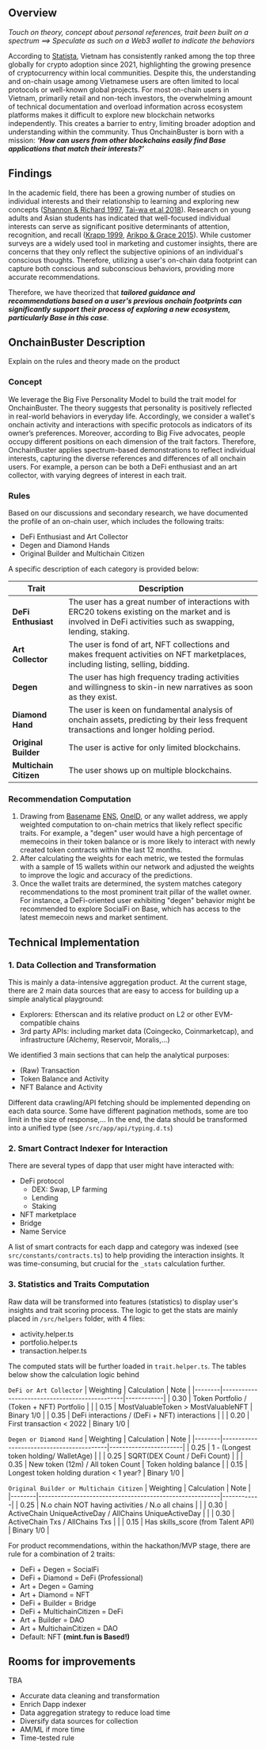 ## Overview

_Touch on theory, concept about personal references, trait been built on a spectrum ==> Speculate as such on a Web3 wallet to indicate the behaviors_

According to [Statista](https://www.statista.com/topics/9088/cryptocurrencies-in-vietnam/#topicOverview), Vietnam has consistently ranked among the top three globally for crypto adoption since 2021, highlighting the growing presence of cryptocurrency within local communities. Despite this, the understanding and on-chain usage among Vietnamese users are often limited to local protocols or well-known global projects.
For most on-chain users in Vietnam, primarily retail and non-tech investors, the overwhelming amount of technical documentation and overload information across ecosystem platforms makes it difficult to explore new blockchain networks independently. This creates a barrier to entry, limiting broader adoption and understanding within the community.
Thus OnchainBuster is born with a mission: **_‘How can users from other blockchains easily find Base applications that match their interests?’_**

## Findings

In the academic field, there has been a growing number of studies on individual interests and their relationship to learning and exploring new concepts ([Shannon & Richard 1997](https://citeseerx.ist.psu.edu/document?repid=rep1&type=pdf&doi=9b479da552270759001211c073aedb9d193475f2), [Tai-wa et.al 2018](https://link.springer.com/article/10.1007/s40692-018-0122-0)). Research on young adults and Asian students has indicated that well-focused individual interests can serve as significant positive determinants of attention, recognition, and recall ([Krapp 1999](https://www.researchgate.net/profile/Andreas-Krapp-2/publication/233896476_Interest_learning_and_development/links/57d90dc508ae601b39b0a8df/Interest-learning-and-development.pdf), [Arikpo & Grace 2015](https://files.eric.ed.gov/fulltext/EJ1079106.pdf)).
While customer surveys are a widely used tool in marketing and customer insights, there are concerns that they only reflect the subjective opinions of an individual's conscious thoughts. Therefore, utilizing a user's on-chain data footprint can capture both conscious and subconscious behaviors, providing more accurate recommendations.

Therefore, we have theorized that **_tailored guidance and recommendations based on a user's previous onchain footprints can significantly support their process of exploring a new ecosystem, particularly Base in this case_**.

## OnchainBuster Description

Explain on the rules and theory made on the product

### Concept

We leverage the Big Five Personality Model to build the trait model for OnchainBuster. The theory suggests that personality is positively reflected in real-world behaviors in everyday life. Accordingly, we consider a wallet's onchain activity and interactions with specific protocols as indicators of its owner’s preferences. Moreover, according to Big Five advocates, people occupy different positions on each dimension of the trait factors. Therefore, OnchainBuster applies spectrum-based demonstrations to reflect individual interests, capturing the diverse references and differences of all onchain users. For example, a person can be both a DeFi enthusiast and an art collector, with varying degrees of interest in each trait.

### Rules

Based on our discussions and secondary research, we have documented the profile of an on-chain user, which includes the following traits:

- DeFi Enthusiast and Art Collector
- Degen and Diamond Hands
- Original Builder and Multichain Citizen

A specific description of each category is provided below:

| **Trait**              | **Description**                                                                                                                                             |
| ---------------------- | ----------------------------------------------------------------------------------------------------------------------------------------------------------- |
| **DeFi Enthusiast**    | The user has a great number of interactions with ERC20 tokens existing on the market and is involved in DeFi activities such as swapping, lending, staking. |
| **Art Collector**      | The user is fond of art, NFT collections and makes frequent activities on NFT marketplaces, including listing, selling, bidding.                            |
| **Degen**              | The user has high frequency trading activities and willingness to skin-in new narratives as soon as they exist.                                             |
| **Diamond Hand**       | The user is keen on fundamental analysis of onchain assets, predicting by their less frequent transactions and longer holding period.                       |
| **Original Builder**   | The user is active for only limited blockchains.                                                                                                            |
| **Multichain Citizen** | The user shows up on multiple blockchains.                                                                                                                  |

### Recommendation Computation

1. Drawing from [Basename](https://www.base.org/names) [ENS](https://ens.domains/), [OneID](https://www.oneid.xyz/), or any wallet address, we apply weighted computation to on-chain metrics that likely reflect specific traits. For example, a "degen" user would have a high percentage of memecoins in their token balance or is more likely to interact with newly created token contracts within the last 12 months.
2. After calculating the weights for each metric, we tested the formulas with a sample of 15 wallets within our network and adjusted the weights to improve the logic and accuracy of the predictions.
3. Once the wallet traits are determined, the system matches category recommendations to the most prominent trait pillar of the wallet owner. For instance, a DeFi-oriented user exhibiting "degen" behavior might be recommended to explore SocialFi on Base, which has access to the latest memecoin news and market sentiment.

## Technical Implementation

### 1. Data Collection and Transformation

This is mainly a data-intensive aggregation product. At the current stage, there are 2 main data sources that are easy to access for building up a simple analytical playground:

- Explorers: Etherscan and its relative product on L2 or other EVM-compatible chains
- 3rd party APIs: including market data (Coingecko, Coinmarketcap), and infrastructure (Alchemy, Reservoir, Moralis,...)

We identified 3 main sections that can help the analytical purposes:

- (Raw) Transaction
- Token Balance and Activity
- NFT Balance and Activity

Different data crawling/API fetching should be implemented depending on each data source. Some have different pagination methods, some are too limit in the size of response,... In the end, the data should be transformed into a unified type (see `/src/app/api/typing.d.ts`)

### 2. Smart Contract Indexer for Interaction

There are several types of dapp that user might have interacted with:

- DeFi protocol
  - DEX: Swap, LP farming
  - Lending
  - Staking
- NFT marketplace
- Bridge
- Name Service

A list of smart contracts for each dapp and category was indexed (see `src/constants/contracts.ts`) to help providing the interaction insights. It was time-consuming, but crucial for the `_stats` calculation further.

### 3. Statistics and Traits Computation

Raw data will be transformed into features (statistics) to display user's insights and trait scoring process. The logic to get the stats are mainly placed in `/src/helpers` folder, with 4 files:

- activity.helper.ts
- portfolio.helper.ts
- transaction.helper.ts

The computed stats will be further loaded in `trait.helper.ts`. The tables below show the calculation logic behind

`DeFi or Art Collector`
| Weighting | Calculation | Note |
|--------|-----------------------------------------------|------------|
| 0.30 | Token Portfolio / (Token + NFT) Portfolio | |
| 0.15 | MostValuableToken > MostValuableNFT | Binary 1/0 |
| 0.35 | DeFi interactions / (DeFi + NFT) interactions | |
| 0.20 | First transaction < 2022 | Binary 1/0 |

`Degen or Diamond Hand`
| Weighting | Calculation | Note |
|--------|------------------------------------------|-----------------------|
| 0.25 | 1 - (Longest token holding/ WalletAge) | |
| 0.25 | SQRT(DEX Count / DeFi Count) | |
| 0.35 | New token (12m) / All token Count | Token holding balance |
| 0.15 | Longest token holding duration < 1 year? | Binary 1/0 |

`Original Builder or Multichain Citizen`
| Weighting | Calculation | Note |
|--------|---------------------------------------------------------|------------|
| 0.25 | N.o chain NOT having activities / N.o all chains | |
| 0.30 | ActiveChain UniqueActiveDay / AllChains UniqueActiveDay | |
| 0.30 | ActiveChain Txs / AllChains Txs | |
| 0.15 | Has skills_score (from Talent API) | Binary 1/0 |

For product recommendations, within the hackathon/MVP stage, there are rule for a combination of 2 traits:

- DeFi + Degen = SocialFi
- DeFi + Diamond = DeFi (Professional)
- Art + Degen = Gaming
- Art + Diamond = NFT
- DeFi + Builder = Bridge
- DeFi + MultichainCitizen = DeFi
- Art + Builder = DAO
- Art + MultichainCitizen = DAO
- Default: NFT **(mint.fun is Based!)**

## Rooms for improvements

TBA

- Accurate data cleaning and transformation
- Enrich Dapp indexer
- Data aggregation strategy to reduce load time
- Diversify data sources for collection
- AM/ML if more time
- Time-tested rule
